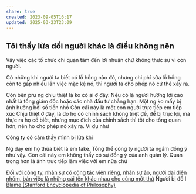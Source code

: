 ```yaml
---
share: true
created: 2023-09-05T16:17
updated: 2025-03-23T23:09
---
```

## Tôi thấy lừa dối người khác là điều không nên
Vậy việc các tổ chức chỉ quan tâm đến lợi nhuận chứ không thực sự vì con người.

Có những khi người ta biết có lỗ hỗng nào đó, nhưng chi phí sửa lỗ hổng còn to gấp nhiều lần việc mặc kệ nó, thì người ta cho phép nó cứ thế xảy ra.

Còn bên pru ng chịu thiệt là ko có ai ở đây. Nếu có là người hưởng lợi cao nhất là tổng giám đốc hoặc các nhà đầu tư chẳng hạn. Một ng ko mấy bị ảnh hưởng bởi số tiền nhỏ
Còn cái này là một con người trực tiếp em tiếp xúc
Chịu thiệt ở đây, là do họ có chính sách không triệt để, để bị trục lợi, mà thực ra họ có biết, nhưng mục đích của chính sách thì tốt cho tổng quan hơn, nên họ cho phép nó xảy ra. Ví dụ như 

Công ty có cảm thấy mình bị lừa khi 

Ng dạy em họ thừa biết là em fake. Tổng thể công ty người ta ngầm đồng ý như vậy. Còn cái này em không thấy có sự đồng ý của anh quản lý. Quan trọng hơn là ảnh trực tiếp làm việc với em nữa chứ

[Đối với công ty, nhân sự có cộng tác viên riêng, nhân sự ảo, người đại diện nhóm, bán việc là những cái tên khác nhau cho cùng một thứ](../../../%E2%9A%A1Hi%E1%BB%83u%20bi%E1%BA%BFt%20s%C3%A2u/M%C3%B4%20h%C3%ACnh%20nh%C3%A2n%20s%E1%BB%B1/%C4%90%E1%BB%91i%20v%E1%BB%9Bi%20c%C3%B4ng%20ty,%20nh%C3%A2n%20s%E1%BB%B1%20c%C3%B3%20c%E1%BB%99ng%20t%C3%A1c%20vi%C3%AAn%20ri%C3%AAng,%20nh%C3%A2n%20s%E1%BB%B1%20%E1%BA%A3o,%20ng%C6%B0%E1%BB%9Di%20%C4%91%E1%BA%A1i%20di%E1%BB%87n%20nh%C3%B3m,%20b%C3%A1n%20vi%E1%BB%87c%20l%C3%A0%20nh%E1%BB%AFng%20c%C3%A1i%20t%C3%AAn%20kh%C3%A1c%20nhau%20cho%20c%C3%B9ng%20m%E1%BB%99t%20th%E1%BB%A9.md)
Người bị đổ l
[Blame (Stanford Encyclopedia of Philosophy)](https://plato.stanford.edu/entries/blame/)

